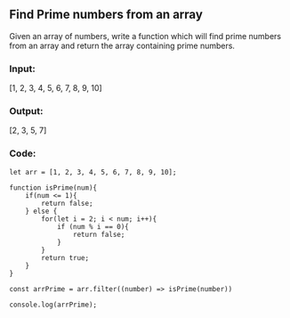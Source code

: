 ## Find Prime numbers from an array

Given an array of numbers, write a function which will find prime numbers from an array and return the array containing prime numbers.

### Input:

[1, 2, 3, 4, 5, 6, 7, 8, 9, 10]

### Output:

[2, 3, 5, 7]

### Code:

```
let arr = [1, 2, 3, 4, 5, 6, 7, 8, 9, 10];

function isPrime(num){
    if(num <= 1){
        return false;
    } else {
        for(let i = 2; i < num; i++){
            if (num % i == 0){
                return false;
            }
        }
        return true;
    }
}

const arrPrime = arr.filter((number) => isPrime(number))

console.log(arrPrime);
```

